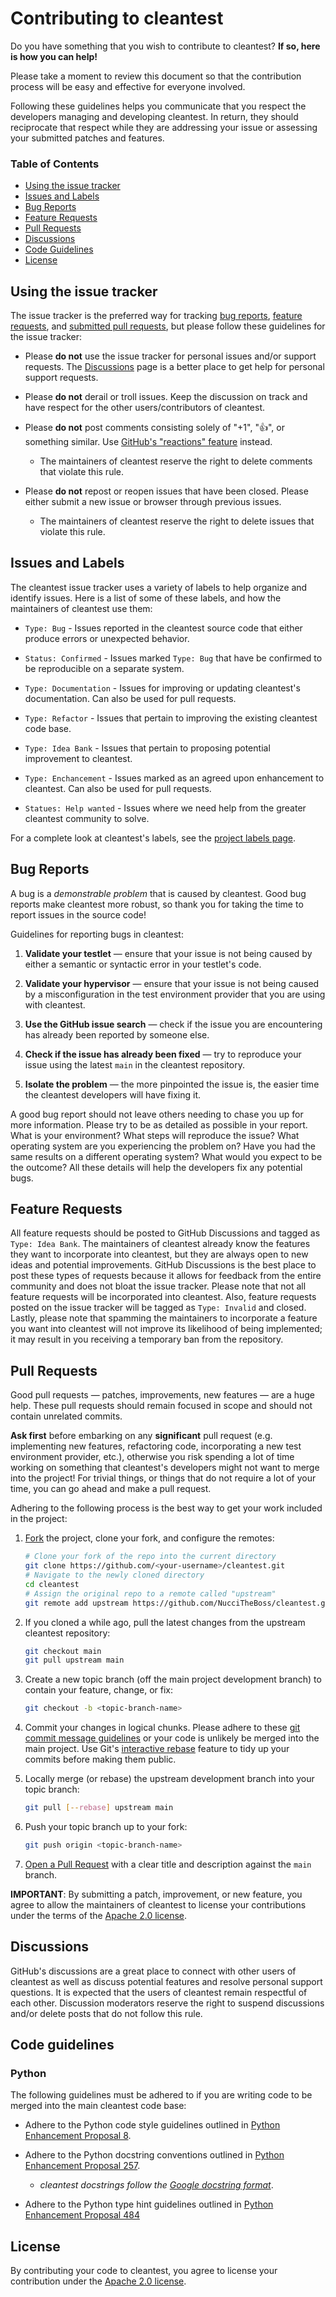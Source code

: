 [//]: # "Copyright 2023 Jason C. Nucciarone"
[//]: # "See LICENSE file for licensing details."

# Contributing to cleantest

Do you have something that you wish to contribute to cleantest? **If so, here is how you can help!**

Please take a moment to review this document so that the contribution process will be easy and effective for everyone
involved.

Following these guidelines helps you communicate that you respect the developers managing and developing cleantest. 
In return, they should reciprocate that respect while they are addressing your issue or assessing your submitted 
patches and features.

### Table of Contents

* [Using the issue tracker](#using-the-issue-tracker)
* [Issues and Labels](#issues-and-labels)
* [Bug Reports](#bug-reports)
* [Feature Requests](#feature-requests)
* [Pull Requests](#pull-requests)
* [Discussions](#discussions)
* [Code Guidelines](#code-guidelines)
* [License](#license)

## Using the issue tracker

The issue tracker is the preferred way for tracking [bug reports](#bug-reports), [feature requests](#feature-requests),
and [submitted pull requests](#pull-requests), but please follow these guidelines for the issue tracker:

* Please **do not** use the issue tracker for personal issues and/or support requests. 
The [Discussions](#discussions) page is a better place to get help for personal support requests.

* Please **do not** derail or troll issues. Keep the discussion on track and have respect for the other 
users/contributors of cleantest.

* Please **do not** post comments consisting solely of "+1", ":thumbsup:", or something similar. 
Use [GitHub's "reactions" feature](https://blog.github.com/2016-03-10-add-reactions-to-pull-requests-issues-and-comments/) 
instead.
  * The maintainers of cleantest reserve the right to delete comments that violate this rule.

* Please **do not** repost or reopen issues that have been closed. Please either 
submit a new issue or browser through previous issues.
  * The maintainers of cleantest reserve the right to delete issues that violate this rule.

## Issues and Labels

The cleantest issue tracker uses a variety of labels to help organize and identify issues. 
Here is a list of some of these labels, and how the maintainers of cleantest use them:

* `Type: Bug` - Issues reported in the cleantest source code that either produce errors or unexpected behavior.

* `Status: Confirmed` - Issues marked `Type: Bug` that have be confirmed to be reproducible on a separate system.

* `Type: Documentation` - Issues for improving or updating cleantest's documentation. 
Can also be used for pull requests.

* `Type: Refactor` - Issues that pertain to improving the existing cleantest code base.

* `Type: Idea Bank` - Issues that pertain to proposing potential improvement to cleantest.

* `Type: Enchancement` - Issues marked as an agreed upon enhancement to cleantest. Can also be used for pull requests.

* `Statues: Help wanted` - Issues where we need help from the greater cleantest community to solve.

For a complete look at cleantest's labels, see the 
[project labels page](https://github.com/NucciTheBoss/cleantest/labels).

## Bug Reports

A bug is a *demonstrable problem* that is caused by cleantest. Good bug reports make cleantest more robust, so thank 
you for taking the time to report issues in the source code!

Guidelines for reporting bugs in cleantest:

1. __Validate your testlet__ &mdash; ensure that your issue is not being caused by either a semantic or syntactic 
error in your testlet's code.

2. __Validate your hypervisor__ &mdash; ensure that your issue is not being caused by a misconfiguration in the
test environment provider that you are using with cleantest.

3. __Use the GitHub issue search__ &mdash; check if the issue you are encountering has already been reported by 
someone else.

4. __Check if the issue has already been fixed__ &mdash; try to reproduce your issue using the latest `main` 
in the cleantest repository.

5. **Isolate the problem** &mdash; the more pinpointed the issue is, the easier time the cleantest developers 
will have fixing it.

A good bug report should not leave others needing to chase you up for more information. 
Please try to be as detailed as possible in your report. What is your environment? What steps will reproduce the issue? 
What operating system are you experiencing the problem on? Have you had the same results on a different 
operating system? What would you expect to be the outcome? All these details will help the developers fix any 
potential bugs.

## Feature Requests

All feature requests should be posted to GitHub Discussions and tagged as `Type: Idea Bank`. The maintainers of
cleantest already know the features they want to incorporate into cleantest, but they are always open to 
new ideas and potential improvements. GitHub Discussions is the best place to post these types of requests 
because it allows for feedback from the entire community and does not bloat the issue tracker. Please note that not 
all feature requests will be incorporated into cleantest. Also, feature requests posted on the issue tracker 
will be tagged as `Type: Invalid` and closed. Lastly, please note that spamming the maintainers to incorporate a
feature you want into cleantest will not improve its likelihood of being implemented; it may result in you receiving
a temporary ban from the repository.

## Pull Requests

Good pull requests &mdash; patches, improvements, new features &mdash; are a huge help. These pull requests should 
remain focused in scope and should not contain unrelated commits.

__Ask first__ before embarking on any __significant__ pull request (e.g. implementing new features, refactoring code, 
incorporating a new test environment provider, etc.), otherwise you risk spending a lot of time working on something 
that cleantest's developers might not want to merge into the project! For trivial things, or things that do not require 
a lot of your time, you can go ahead and make a pull request.

Adhering to the following process is the best way to get your work
included in the project:

1. [Fork](https://help.github.com/articles/fork-a-repo/) the project, clone your fork,
   and configure the remotes:

   ```bash
   # Clone your fork of the repo into the current directory
   git clone https://github.com/<your-username>/cleantest.git
   # Navigate to the newly cloned directory
   cd cleantest
   # Assign the original repo to a remote called "upstream"
   git remote add upstream https://github.com/NucciTheBoss/cleantest.git
   ```

2. If you cloned a while ago, pull the latest changes from the upstream cleantest repository:

   ```bash
   git checkout main
   git pull upstream main
   ```

3. Create a new topic branch (off the main project development branch) to
   contain your feature, change, or fix:

   ```bash
   git checkout -b <topic-branch-name>
   ```

4. Commit your changes in logical chunks. Please adhere to these [git commit
   message guidelines](https://tbaggery.com/2008/04/19/a-note-about-git-commit-messages.html)
   or your code is unlikely be merged into the main project. Use Git's
   [interactive rebase](https://help.github.com/articles/about-git-rebase/)
   feature to tidy up your commits before making them public.

5. Locally merge (or rebase) the upstream development branch into your topic branch:

   ```bash
   git pull [--rebase] upstream main
   ```

6. Push your topic branch up to your fork:

   ```bash
   git push origin <topic-branch-name>
   ```

7. [Open a Pull Request](https://help.github.com/articles/about-pull-requests/)
    with a clear title and description against the `main` branch.

**IMPORTANT**: By submitting a patch, improvement, or new feature, you agree to allow the maintainers of cleantest to 
license your contributions under the terms of the [Apache 2.0 license](./LICENSE).

## Discussions

GitHub's discussions are a great place to connect with other users of cleantest as well as discuss potential 
features and resolve personal support questions. It is expected that the users of cleantest remain respectful of 
each other. Discussion moderators reserve the right to suspend discussions and/or delete posts that do not follow 
this rule.

## Code guidelines

### Python

The following guidelines must be adhered to if you are writing code to be merged into the main cleantest code base:

* Adhere to the Python code style guidelines outlined in [Python Enhancement Proposal 8](https://pep8.org/).

* Adhere to the Python docstring conventions outlined in 
[Python Enhancement Proposal 257](https://www.python.org/dev/peps/pep-0257/).
  * *cleantest docstrings follow the 
  [Google docstring format](https://github.com/google/styleguide/blob/gh-pages/pyguide.md#38-comments-and-docstrings)*.
  
* Adhere to the Python type hint guidelines outlined in 
[Python Enhancement Proposal 484](https://www.python.org/dev/peps/pep-0484/)

## License

By contributing your code to cleantest, you agree to license your contribution under the 
[Apache 2.0 license](https://www.apache.org/licenses/LICENSE-2.0.html).
